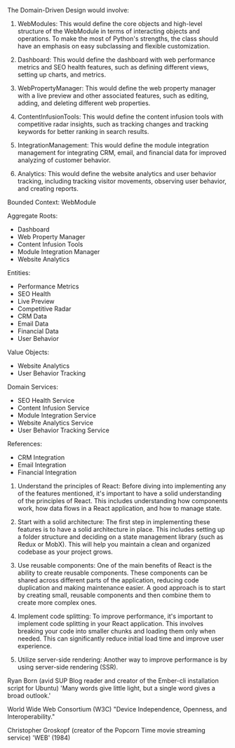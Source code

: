 The Domain-Driven Design would involve:

1. WebModules: This would define the core objects and high-level structure of the WebModule in terms of interacting objects and operations. To make the most of Python's strengths, the class should have an emphasis on easy subclassing and flexible customization. 

2. Dashboard: This would define the dashboard with web performance metrics and SEO health features, such as defining different views, setting up charts, and metrics. 

3. WebPropertyManager: This would define the web property manager with a live preview and other associated features, such as editing, adding, and deleting different web properties. 

4. ContentInfusionTools: This would define the content infusion tools with competitive radar insights, such as tracking changes and tracking keywords for better ranking in search results. 

5. IntegrationManagement: This would define the module integration management for integrating CRM, email, and financial data for improved analyzing of customer behavior. 

6. Analytics: This would define the website analytics and user behavior tracking, including tracking visitor movements, observing user behavior, and creating reports.

Bounded Context: WebModule

Aggregate Roots:
- Dashboard
- Web Property Manager
- Content Infusion Tools
- Module Integration Manager
- Website Analytics

Entities:
- Performance Metrics
- SEO Health
- Live Preview
- Competitive Radar
- CRM Data
- Email Data
- Financial Data
- User Behavior

Value Objects:
- Website Analytics
- User Behavior Tracking

Domain Services:
- SEO Health Service
- Content Infusion Service
- Module Integration Service
- Website Analytics Service
- User Behavior Tracking Service

References:
- CRM Integration
- Email Integration
- Financial Integration

1. Understand the principles of React: Before diving into implementing any of the features mentioned, it's important to have a solid understanding of the principles of React. This includes understanding how components work, how data flows in a React application, and how to manage state.

2. Start with a solid architecture: The first step in implementing these features is to have a solid architecture in place. This includes setting up a folder structure and deciding on a state management library (such as Redux or MobX). This will help you maintain a clean and organized codebase as your project grows.

3. Use reusable components: One of the main benefits of React is the ability to create reusable components. These components can be shared across different parts of the application, reducing code duplication and making maintenance easier. A good approach is to start by creating small, reusable components and then combine them to create more complex ones.

4. Implement code splitting: To improve performance, it's important to implement code splitting in your React application. This involves breaking your code into smaller chunks and loading them only when needed. This can significantly reduce initial load time and improve user experience.

5. Utilize server-side rendering: Another way to improve performance is by using server-side rendering (SSR).

Ryan Born (avid SUP Blog reader and creator of the Ember-cli installation script for Ubuntu) 'Many words give little light, but a single word gives a broad outlook.'

World Wide Web Consortium (W3C) "Device Independence, Openness, and Interoperability."

Christopher Groskopf (creator of the Popcorn Time movie streaming service) 'WEB' (1984)